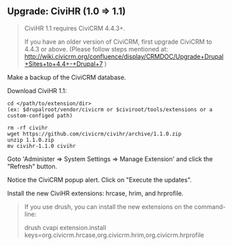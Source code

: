## Upgrade: CiviHR (1.0 => 1.1)

> CiviHR 1.1 requires CiviCRM 4.4.3+.
>
> If you have an older version of CiviCRM, first upgrade CiviCRM to 4.4.3 or above.
> (Please follow steps mentioned at:
> http://wiki.civicrm.org/confluence/display/CRMDOC/Upgrade+Drupal+Sites+to+4.4+-+Drupal+7 )

Make a backup of the CiviCRM database.

Download CiviHR 1.1:

```
cd </path/to/extension/dir>
(ex: $drupalroot/vendor/civicrm or $civiroot/tools/extensions or a custom-configed path)

rm -rf civihr
wget https://github.com/civicrm/civihr/archive/1.1.0.zip
unzip 1.1.0.zip
mv civihr-1.1.0 civihr
```

Goto 'Administer => System Settings => Manage Extension' and click the "Refresh" button.

Notice the CiviCRM popup alert. Click on "Execute the updates".

Install the new CiviHR extensions: hrcase, hrim, and hrprofile.

> If you use drush, you can install the new extensions on the command-line:
>
> drush cvapi extension.install keys=org.civicrm.hrcase,org.civicrm.hrim,org.civicrm.hrprofile
